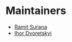 # Maintainers

- [Ramit Surana](https://twitter.com/ramitsurana)
- [Ihor Dvoretskyi](https://github.com/idvoretskyi)
